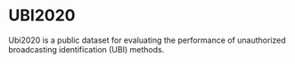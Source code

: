 # UBI2020

Ubi2020 is a public dataset for evaluating the performance of unauthorized broadcasting identification (UBI) methods.
